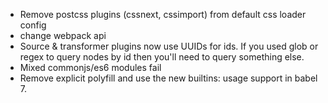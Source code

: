 * Remove postcss plugins (cssnext, cssimport) from default css loader config
* change webpack api
* Source & transformer plugins now use UUIDs for ids. If you used glob or regex to query nodes by id then you'll need to query something else.
* Mixed commonjs/es6 modules fail
* Remove explicit polyfill and use the new builtins: usage support in babel 7.
